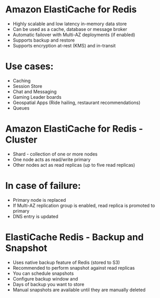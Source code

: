 
# Amazon ElastiCache for Redis
- Highly scalable and low latency in-memory data store
- Can be used as a cache, database or message broker
- Automatic failover with Multi-AZ deployments (if enabled)
- Supports backup and restore
- Supports encryption at-rest (KMS) and in-transit
# Use cases:
- Caching
- Session Store
- Chat and Messaging
- Gaming Leader boards
- Geospatial Apps (Ride hailing, restaurant recommendations)
- Queues
# Amazon ElastiCache for Redis - Cluster
- Shard - collection of one or more nodes
- One node acts as read/write primary
- Other nodes act as read replicas (up to five read replicas)
# In case of failure:
- Primary node is replaced
- If Multi-AZ replication group is enabled, read replica is promoted to primary
- DNS entry is updated
# ElastiCache Redis - Backup and Snapshot
- Uses native backup feature of Redis (stored to S3)
- Recommended to perform snapshot against read replicas
- You can schedule snapshots
- Configure backup window and
- Days of backup you want to store
- Manual snapshots are available until they are manually deleted